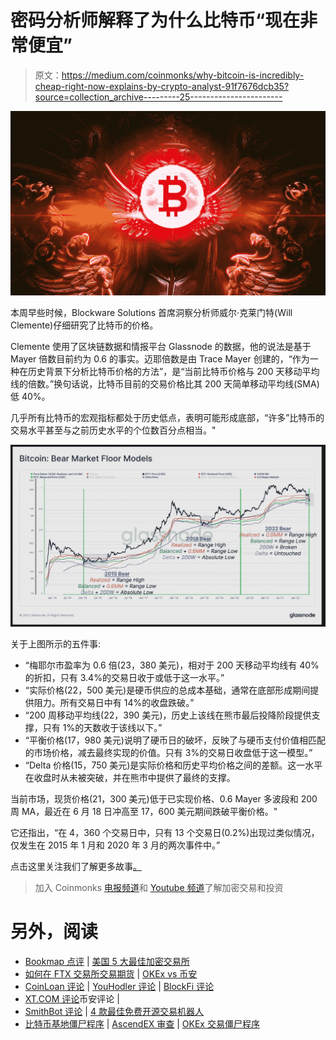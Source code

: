 # 密码分析师解释了为什么比特币“现在非常便宜”

> 原文：<https://medium.com/coinmonks/why-bitcoin-is-incredibly-cheap-right-now-explains-by-crypto-analyst-91f7676dcb35?source=collection_archive---------25----------------------->

![](img/c8de27f9abd1a9f709c48634ada753d2.png)

本周早些时候，Blockware Solutions 首席洞察分析师威尔·克莱门特(Will Clemente)仔细研究了比特币的价格。

Clemente 使用了区块链数据和情报平台 Glassnode 的数据，他的说法是基于 Mayer 倍数目前约为 0.6 的事实。迈耶倍数是由 Trace Mayer 创建的，“作为一种在历史背景下分析比特币价格的方法”，是“当前比特币价格与 200 天移动平均线的倍数。”换句话说，比特币目前的交易价格比其 200 天简单移动平均线(SMA)低 40%。

几乎所有比特币的宏观指标都处于历史低点，表明可能形成底部，“许多”比特币的交易水平甚至与之前历史水平的个位数百分点相当。"

![](img/6d19fb67dbc152cfb9426f4476f2542b.png)

关于上图所示的五件事:

*   “梅耶尔市盈率为 0.6 倍(23，380 美元)，相对于 200 天移动平均线有 40%的折扣，只有 3.4%的交易日收于或低于这一水平。”
*   “实际价格(22，500 美元)是硬币供应的总成本基础，通常在底部形成期间提供阻力。所有交易日中有 14%的收盘跌破。”
*   “200 周移动平均线(22，390 美元)，历史上该线在熊市最后投降阶段提供支撑，只有 1%的天数收于该线以下。”
*   “平衡价格(17，980 美元)说明了硬币日的破坏，反映了与硬币支付价值相匹配的市场价格，减去最终实现的价值。只有 3%的交易日收盘低于这一模型。”
*   “Delta 价格(15，750 美元)是实际价格和历史平均价格之间的差额。这一水平在收盘时从未被突破，并在熊市中提供了最终的支撑。

当前市场，现货价格(21，300 美元)低于已实现价格、0.6 Mayer 多波段和 200 周 MA，最近在 6 月 18 日冲高至 17，600 美元期间跌破平衡价格。"

它还指出，“在 4，360 个交易日中，只有 13 个交易日(0.2%)出现过类似情况，仅发生在 2015 年 1 月和 2020 年 3 月的两次事件中。”

点击这里关注我们了解更多故事[。](http://t.me/etellworld)

> 加入 Coinmonks [电报频道](https://t.me/coincodecap)和 [Youtube 频道](https://www.youtube.com/c/coinmonks/videos)了解加密交易和投资

# 另外，阅读

*   [Bookmap 点评](https://coincodecap.com/bookmap-review-2021-best-trading-software) | [美国 5 大最佳加密交易所](https://coincodecap.com/crypto-exchange-usa)
*   [如何在 FTX 交易所交易期货](https://coincodecap.com/ftx-futures-trading) | [OKEx vs 币安](https://coincodecap.com/okex-vs-binance)
*   [CoinLoan 评论](https://coincodecap.com/coinloan-review) | [YouHodler 评论](/coinmonks/youhodler-4-easy-ways-to-make-money-98969b9689f2) | [BlockFi 评论](https://coincodecap.com/blockfi-review)
*   [XT.COM 评论](https://coincodecap.com/profittradingapp-for-binance)币安评论 |
*   [SmithBot 评论](https://coincodecap.com/smithbot-review) | [4 款最佳免费开源交易机器人](https://coincodecap.com/free-open-source-trading-bots)
*   [比特币基地僵尸程序](/coinmonks/coinbase-bots-ac6359e897f3) | [AscendEX 审查](/coinmonks/ascendex-review-53e829cf75fa) | [OKEx 交易僵尸程序](/coinmonks/okex-trading-bots-234920f61e60)